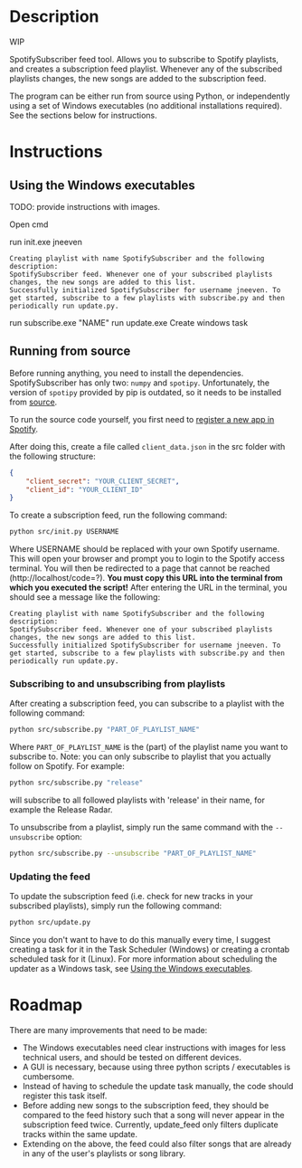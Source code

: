 # Description
WIP

SpotifySubscriber feed tool. Allows you to subscribe to Spotify playlists, and creates a subscription feed playlist. Whenever any of the subscribed playlists changes, the new songs are added to the subscription feed.

The program can be either run from source using Python, or independently using a set of Windows executables (no additional installations required). See the sections below for instructions.

# Instructions
## <a name="windows_executables"></a> Using the Windows executables
TODO: provide instructions with images.

Open cmd

run init.exe jneeven
```
Creating playlist with name SpotifySubscriber and the following description:
SpotifySubscriber feed. Whenever one of your subscribed playlists changes, the new songs are added to this list.
Successfully initialized SpotifySubscriber for username jneeven. To get started, subscribe to a few playlists with subscribe.py and then periodically run update.py.
```
run subscribe.exe "NAME"
run update.exe
Create windows task

## Running from source
Before running anything, you need to install the dependencies. SpotifySubscriber has only two: `numpy` and `spotipy`. Unfortunately, the version of `spotipy` provided by pip is outdated, so it needs to be installed from [source](https://github.com/plamere/spotipy).

To run the source code yourself, you first need to [register a new app in Spotify](https://developer.spotify.com/dashboard/applications).

After doing this, create a file called `client_data.json` in the src folder with the following structure:
```JSON
{
    "client_secret": "YOUR_CLIENT_SECRET",
    "client_id": "YOUR_CLIENT_ID"
}
```

To create a subscription feed, run the following command:
```bash
python src/init.py USERNAME
```
Where USERNAME should be replaced with your own Spotify username. This will open your browser and prompt you to login to the Spotify access terminal. You will then be redirected to a page that cannot be reached (http://localhost/code=?). **You must copy this URL into the terminal from which you executed the script!**
After entering the URL in the terminal, you should see a message like the following:
```
Creating playlist with name SpotifySubscriber and the following description:
SpotifySubscriber feed. Whenever one of your subscribed playlists changes, the new songs are added to this list.
Successfully initialized SpotifySubscriber for username jneeven. To get started, subscribe to a few playlists with subscribe.py and then periodically run update.py.
```

### Subscribing to and unsubscribing from playlists
After creating a subscription feed, you can subscribe to a playlist with the following command:
```bash
python src/subscribe.py "PART_OF_PLAYLIST_NAME"
```
Where `PART_OF_PLAYLIST_NAME` is the (part) of the playlist name you want to subscribe to. Note: you can only subscribe to playlist that you actually follow on Spotify. For example: 
```bash
python src/subscribe.py "release"
``` 
will subscribe to all followed playlists with 'release' in their name, for example the Release Radar.


To unsubscribe from a playlist, simply run the same command with the `--unsubscribe` option:
```bash
python src/subscribe.py --unsubscribe "PART_OF_PLAYLIST_NAME"
```

### Updating the feed
To update the subscription feed (i.e. check for new tracks in your subscribed playlists), simply run the following command:
```bash
python src/update.py
```

Since you don't want to have to do this manually every time, I suggest creating a task for it in the Task Scheduler (Windows) or creating a crontab scheduled task for it (Linux). For more information about scheduling the updater as a Windows task, see [Using the Windows executables](#windows_executables).

# Roadmap
There are many improvements that need to be made:
- The Windows executables need clear instructions with images for less technical users, and should be tested on different devices.
- A GUI is necessary, because using three python scripts / executables is cumbersome.
- Instead of having to schedule the update task manually, the code should register this task itself.
- Before adding new songs to the subscription feed, they should be compared to the feed history such that a song will never appear in the subscription feed twice. Currently, update_feed only filters duplicate tracks within the same update.
- Extending on the above, the feed could also filter songs that are already in any of the user's playlists or song library.